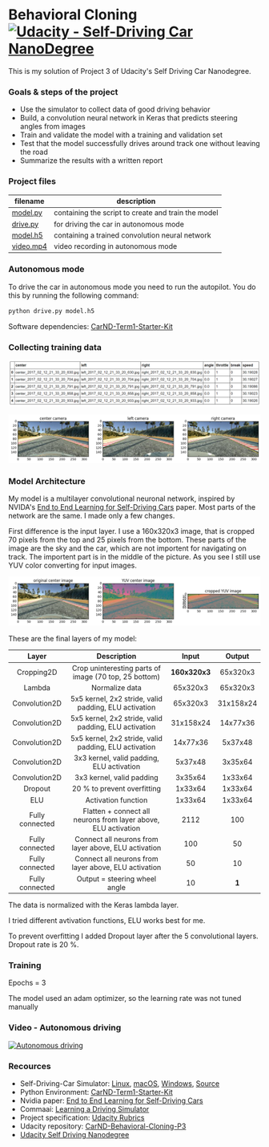 # Behavioral Cloning [![Udacity - Self-Driving Car NanoDegree](https://s3.amazonaws.com/udacity-sdc/github/shield-carnd.svg)](http://www.udacity.com/drive)

This is my solution of Project 3 of Udacity's Self Driving Car Nanodegree.  

### Goals & steps of the project
* Use the simulator to collect data of good driving behavior
* Build, a convolution neural network in Keras that predicts steering angles from images
* Train and validate the model with a training and validation set
* Test that the model successfully drives around track one without leaving the road
* Summarize the results with a written report

### Project files
|filename|description
|---|---|
|[model.py](./model.py)|containing the script to create and train the model|
|[drive.py](./drive.py)|for driving the car in autonomous mode|
|[model.h5](./model.h5)|containing a trained convolution neural network|
|[video.mp4](./video.mp4)|video recording in autonomous mode

### Autonomous mode

To drive the car in autonomous mode you need to run the autopilot. You do this by running the following command:

```sh
python drive.py model.h5
```

Software dependencies: [CarND-Term1-Starter-Kit](https://github.com/udacity/CarND-Term1-Starter-Kit)

### Collecting training data

![driving log](./images/driving_log.png "driving log")

![training data images](./images/training_data.png "training data images")

### Model Architecture

My model is a multilayer convolutional neuronal network, inspired by NVIDA's [End to End Learning for Self-Driving Cars](https://images.nvidia.com/content/tegra/automotive/images/2016/solutions/pdf/end-to-end-dl-using-px.pdf) paper. Most parts of the network are the same. I made only a few changes.

First difference is the input layer. I use a 160x320x3 image, that is cropped 70 pixels from the top and 25 pixels from the bottom. These parts of the image are the sky and the car, which are not importent for navigating on track. The importent part is in the middle of the picture. As you see I still use YUV color converting for input images.

![color converting and cropping](./images/color_convert_crop.png "color converting and cropping")

These are the final layers of my model:

| Layer         		|     Description	        					| Input |Output| 
|:---------------------:|:---------------------------------------------:| :----:|:-----:|
| Cropping2D		   	| Crop uninteresting parts of image (70 top, 25 bottom) 	|**160x320x3**|65x320x3|
| Lambda				| Normalize data 										|65x320x3|65x320x3|
| Convolution2D 	    | 5x5 kernel, 2x2 stride, valid padding, ELU activation |65x320x3|31x158x24|
| Convolution2D			| 5x5 kernel, 2x2 stride, valid padding, ELU activation |31x158x24|14x77x36|
| Convolution2D			| 5x5 kernel, 2x2 stride, valid padding, ELU activation |14x77x36|5x37x48|
| Convolution2D			| 3x3 kernel, valid padding, ELU activation 			|5x37x48|3x35x64|
| Convolution2D			| 3x3 kernel, valid padding								|3x35x64|1x33x64|
| Dropout				| 20 %	to prevent overfitting							|1x33x64|1x33x64|
| ELU					| Activation function									|1x33x64|1x33x64|
| Fully connected		| Flatten + connect all neurons from layer above, ELU activation|2112|100|
| Fully connected		| Connect all neurons from layer above, ELU activation	|100|50|
| Fully connected		| Connect all neurons from layer above, ELU activation  |50|10|
| Fully connected		| Output = steering wheel angle 						|10|**1**|

The data is normalized with the Keras lambda layer. 

I tried different avtivation functions, ELU works best for me. 

To prevent overfitting I added Dropout layer after the 5 convolutional layers. Dropout rate is 20 %.

### Training

Epochs = 3

The model used an adam optimizer, so the learning rate was not tuned manually


### Video - Autonomous driving

[![Autonomous driving](http://img.youtube.com/vi/J6EGMKN2kL0/maxresdefault.jpg)](http://www.youtube.com/watch?v=J6EGMKN2kL0 "Autonomous driving")

### Recources
* Self-Driving-Car Simulator: [Linux](https://d17h27t6h515a5.cloudfront.net/topher/2017/February/58ae46bb_linux-sim/linux-sim.zip), [macOS](https://d17h27t6h515a5.cloudfront.net/topher/2017/February/58ae4594_mac-sim.app/mac-sim.app.zip), [Windows](https://d17h27t6h515a5.cloudfront.net/topher/2017/February/58ae4419_windows-sim/windows-sim.zip), [Source](https://github.com/udacity/self-driving-car-sim)
* Python Environment: [CarND-Term1-Starter-Kit](https://github.com/udacity/CarND-Term1-Starter-Kit)
* Nvidia paper: [End to End Learning for Self-Driving Cars](https://images.nvidia.com/content/tegra/automotive/images/2016/solutions/pdf/end-to-end-dl-using-px.pdf)
* Commaai: [Learning a Driving Simulator](https://github.com/commaai/research) 
* Project specification: [Udacity Rubrics](https://review.udacity.com/#!/rubrics/432/view)
* Udacity repository: [CarND-Behavioral-Cloning-P3](https://github.com/udacity/CarND-Behavioral-Cloning-P3)
* [Udacity Self Driving Nanodegree](http://www.udacity.com/drive)
